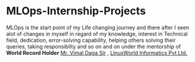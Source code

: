 # MLOps-Internship-Projects
  MLOps is the start point of my Life changing journey and there after I seen alot of changes in myself in regard of my knowledge, interest in Technical field, dedication, error-solving capability, helping others solving their queries, taking responsibilty and so on and on under the mentorship of <b>World Record Holder</b> <a href = "https://www.linkedin.com/in/vimaldaga/">Mr. Vimal Daga Sir</a> , <a href= "http://www.linuxworldindia.org/">LinuxWorld Informatics Pvt Ltd.</a> 
